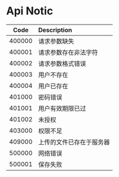 # Api Notic


| Code          | Description    |
| ------------- |:---------------|
| 400000         |请求参数缺失  |
| 400001         |请求参数存在非法字符  |
| 400002         |请求参数格式错误  |
| 400003         |用户不存在  |
| 400004         |用户已存在  |
| 401000         |密码错误  |
| 401001         |用户有效期限已过  |
| 401002         |未授权  |
| 403000         |权限不足  |
| 409000         |上传的文件已存在于服务器  |
| 500000         |网络错误  |
| 500001         |保存失败  |